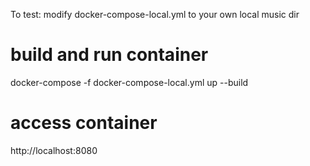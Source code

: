 To test: modify docker-compose-local.yml to your own local music dir

# build and run container

docker-compose -f docker-compose-local.yml up --build

# access container

http://localhost:8080
